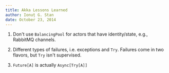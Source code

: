 ```yaml
---
title: Akka Lessons Learned
author: Ionuț G. Stan
date: October 23, 2014
---
```


1. Don't use `BalancingPool` for actors that have identity/state, e.g., RabbitMQ
channels.

2. Different types of failures, i.e. exceptions and `Try`. Failures come in two
flavors, but `Try` isn't supervised.

3. `Future[A]` is actually `Async[Try[A]]`
